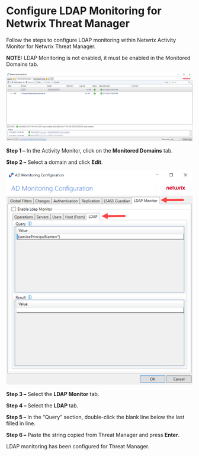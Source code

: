 # Configure LDAP Monitoring for Netwrix Threat Manager

Follow the steps to configure LDAP monitoring within Netwrix Activity Monitor for Netwrix Threat Manager.

__NOTE:__  LDAP Monitoring is not enabled, it must be enabled in the Monitored Domains tab.

![Activity Monitor with SD Only](/static/img/product_docs/activitymonitor/activitymonitor/admin/monitoreddomains/actiivtymonitordomainsdonly.png)

__Step 1 –__ In the Activity Monitor, click on the __Monitored Domains__ tab.

__Step 2 –__ Select a domain and click __Edit__.

![LDAP Monitoring Configuration for Threat Manager](/static/img/product_docs/activitymonitor/activitymonitor/admin/monitoreddomains/sdldapmonitoring.png)

__Step 3 –__ Select the __LDAP Monitor__ tab.

__Step 4 –__ Select the __LDAP__ tab.

__Step 5 –__ In the “Query” section, double-click the blank line below the last filled in line.

__Step 6 –__ Paste the string copied from Threat Manager and press __Enter__.

LDAP monitoring has been configured for Threat Manager.
